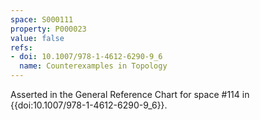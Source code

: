```yaml
---
space: S000111
property: P000023
value: false
refs:
- doi: 10.1007/978-1-4612-6290-9_6
  name: Counterexamples in Topology
---
```


Asserted in the General Reference Chart for space #114 in
{{doi:10.1007/978-1-4612-6290-9_6}}.
